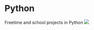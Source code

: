 ﻿# Python
Freetime and school projects in Python
[<img src="https://forthebadge.com/images/badges/made-with-python.svg">]()
